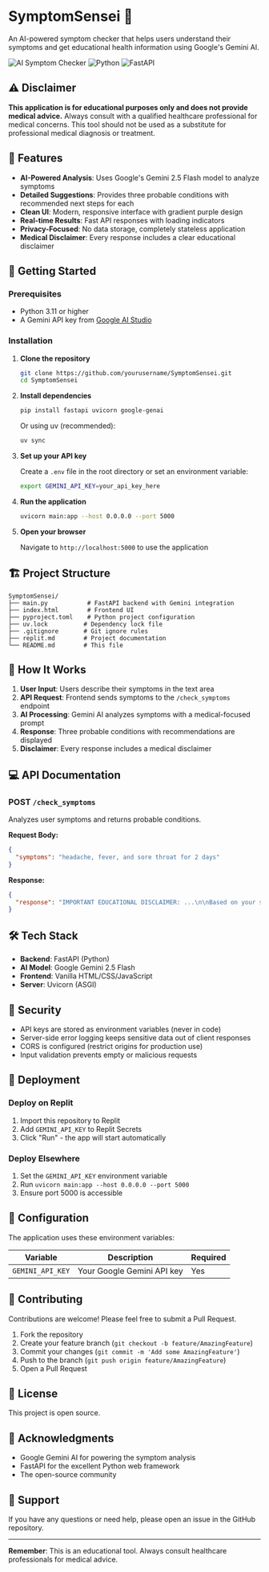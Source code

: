 # SymptomSensei 🏥

An AI-powered symptom checker that helps users understand their symptoms and get educational health information using Google's Gemini AI.

![AI Symptom Checker](https://img.shields.io/badge/AI-Gemini%202.5%20Flash-blue)
![Python](https://img.shields.io/badge/Python-3.11-green)
![FastAPI](https://img.shields.io/badge/FastAPI-Latest-teal)

## ⚠️ Disclaimer

**This application is for educational purposes only and does not provide medical advice.** Always consult with a qualified healthcare professional for medical concerns. This tool should not be used as a substitute for professional medical diagnosis or treatment.

## 🌟 Features

- **AI-Powered Analysis**: Uses Google's Gemini 2.5 Flash model to analyze symptoms
- **Detailed Suggestions**: Provides three probable conditions with recommended next steps for each
- **Clean UI**: Modern, responsive interface with gradient purple design
- **Real-time Results**: Fast API responses with loading indicators
- **Privacy-Focused**: No data storage, completely stateless application
- **Medical Disclaimer**: Every response includes a clear educational disclaimer

## 🚀 Getting Started

### Prerequisites

- Python 3.11 or higher
- A Gemini API key from [Google AI Studio](https://aistudio.google.com/apikey)

### Installation

1. **Clone the repository**
   ```bash
   git clone https://github.com/yourusername/SymptomSensei.git
   cd SymptomSensei
   ```

2. **Install dependencies**
   ```bash
   pip install fastapi uvicorn google-genai
   ```
   
   Or using uv (recommended):
   ```bash
   uv sync
   ```

3. **Set up your API key**
   
   Create a `.env` file in the root directory or set an environment variable:
   ```bash
   export GEMINI_API_KEY=your_api_key_here
   ```

4. **Run the application**
   ```bash
   uvicorn main:app --host 0.0.0.0 --port 5000
   ```

5. **Open your browser**
   
   Navigate to `http://localhost:5000` to use the application

## 🏗️ Project Structure

```
SymptomSensei/
├── main.py           # FastAPI backend with Gemini integration
├── index.html        # Frontend UI
├── pyproject.toml    # Python project configuration
├── uv.lock          # Dependency lock file
├── .gitignore       # Git ignore rules
├── replit.md        # Project documentation
└── README.md        # This file
```

## 🔧 How It Works

1. **User Input**: Users describe their symptoms in the text area
2. **API Request**: Frontend sends symptoms to the `/check_symptoms` endpoint
3. **AI Processing**: Gemini AI analyzes symptoms with a medical-focused prompt
4. **Response**: Three probable conditions with recommendations are displayed
5. **Disclaimer**: Every response includes a medical disclaimer

## 💻 API Documentation

### POST `/check_symptoms`

Analyzes user symptoms and returns probable conditions.

**Request Body:**
```json
{
  "symptoms": "headache, fever, and sore throat for 2 days"
}
```

**Response:**
```json
{
  "response": "IMPORTANT EDUCATIONAL DISCLAIMER: ...\n\nBased on your symptoms...\n\n1. Common Cold...\n2. Influenza...\n3. Strep Throat..."
}
```

## 🛠️ Tech Stack

- **Backend**: FastAPI (Python)
- **AI Model**: Google Gemini 2.5 Flash
- **Frontend**: Vanilla HTML/CSS/JavaScript
- **Server**: Uvicorn (ASGI)

## 🔐 Security

- API keys are stored as environment variables (never in code)
- Server-side error logging keeps sensitive data out of client responses
- CORS is configured (restrict origins for production use)
- Input validation prevents empty or malicious requests

## 🚢 Deployment

### Deploy on Replit
1. Import this repository to Replit
2. Add `GEMINI_API_KEY` to Replit Secrets
3. Click "Run" - the app will start automatically

### Deploy Elsewhere
1. Set the `GEMINI_API_KEY` environment variable
2. Run `uvicorn main:app --host 0.0.0.0 --port 5000`
3. Ensure port 5000 is accessible

## 📝 Configuration

The application uses these environment variables:

| Variable | Description | Required |
|----------|-------------|----------|
| `GEMINI_API_KEY` | Your Google Gemini API key | Yes |

## 🤝 Contributing

Contributions are welcome! Please feel free to submit a Pull Request.

1. Fork the repository
2. Create your feature branch (`git checkout -b feature/AmazingFeature`)
3. Commit your changes (`git commit -m 'Add some AmazingFeature'`)
4. Push to the branch (`git push origin feature/AmazingFeature`)
5. Open a Pull Request

## 📄 License

This project is open source.

## 🙏 Acknowledgments

- Google Gemini AI for powering the symptom analysis
- FastAPI for the excellent Python web framework
- The open-source community

## 📧 Support

If you have any questions or need help, please open an issue in the GitHub repository.

---

**Remember**: This is an educational tool. Always consult healthcare professionals for medical advice.
